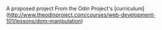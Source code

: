 A proposed project From the Odin Project's [curriculum] (http://www.theodinproject.com/courses/web-development-101/lessons/dom-manipulation)
